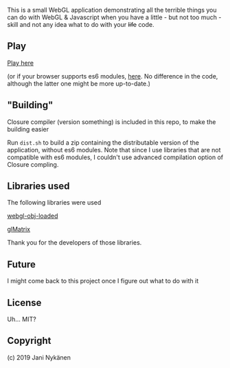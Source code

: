 This is a small WebGL application demonstrating all the terrible things you can do with WebGL & Javascript when you have a little - but not too much - skill and not any idea what to do with your ~~life~~ code.

## Play

[Play here](https://jani-nykanen.github.io/js-racing-webgl-demo/dist/)

(or if your browser supports es6 modules, [here](https://jani-nykanen.github.io/js-racing-webgl-demo/). No difference in the code, although the latter one might be more up-to-date.)

## "Building"

Closure compiler (version something) is included in this repo, to make the building easier

Run `dist.sh` to build a zip containing the distributable version of the application, without es6 modules. Note that since I use libraries that are not compatible with es6 modules, I couldn't use advanced compilation option of Closure compling.

## Libraries used

The following libraries were used

[webgl-obj-loaded](https://github.com/frenchtoast747/webgl-obj-loader)

[glMatrix](http://glmatrix.net)

Thank you for the developers of those libraries.

## Future

I might come back to this project once I figure out what to do with it

## License

Uh... MIT?

## Copyright

(c) 2019 Jani Nykänen
